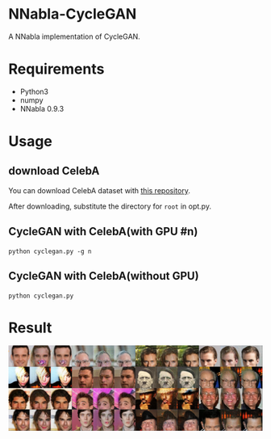 # NNabla-CycleGAN
A NNabla implementation of CycleGAN.

# Requirements
- Python3
- numpy
- NNabla 0.9.3

# Usage
## download CelebA
You can download CelebA dataset with [this repository](https://github.com/dhgrs/download_dataset).

After downloading, substitute the directory for `root` in opt.py.

## CycleGAN with CelebA(with GPU #n)
```
python cyclegan.py -g n
```

## CycleGAN with CelebA(without GPU)
```
python cyclegan.py
```

# Result
![result.png](result.png)
